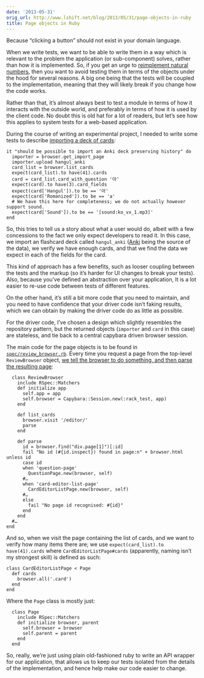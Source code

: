 ```yaml
---
date: '2013-05-31'
orig_url: http://www.lshift.net/blog/2013/05/31/page-objects-in-ruby
title: Page objects in Ruby
---
```

<div class="content" html="http://www.w3.org/1999/xhtml">

Because “clicking a button” should not exist in your domain language.

When we write tests, we want to be able to write them in a way which is
relevant to the problem the application (or sub-component) solves,
rather than how it is implemented. So, if you get an urge to
[reimplement natural
numbers](https://www.lshift.net/blog/2011/11/26/randomly-testing-ruby),
then you want to avoid testing them in terms of the objects under the
hood for several reasons. A big one being that the tests will be coupled
to the implementation, meaning that they will likely break if you change
how the code works.

<span id="more-1777"></span>

Rather than that, it’s almost always best to test a module in terms of
how it interacts with the outside world, and preferably in terms of how
it is used by the client code. No doubt this is old hat for a lot of
readers, but let’s see how this applies to system tests for a web-based
application.

During the course of writing an experimental project, I needed to write
some tests to describe [importing a deck of
cards](https://github.com/cstorey/srsrb/blob/de13a2645adeed2ff1cf32ce63cd96852f222e17/spec/09_system/skeleton_spec.rb#L185-L197):

    it "should be possible to import an Anki deck preserving history" do
      importer = browser.get_import_page
      importer.upload hangul_anki
      card_list = browser.list_cards
      expect(card_list).to have(41).cards
      card = card_list.card_with_question '아'
      expect(card).to have(3).card_fields
      expect(card['Hangul']).to be == '아'
      expect(card['Romanized']).to be == 'a'
      # We have this here for completeness; we do not actually however support sound.
      expect(card['Sound']).to be == '[sound:ko_vx_1.mp3]'
    end

So, this tries to tell us a story about what a user would do, albeit
with a few concessions to the fact we only expect developers to read it.
In this case, we import an flashcard deck called `hangul_anki`
([Anki](http://ankisrs.net/) being the source of the data), we verify we
have enough cards, and that we find the data we expect in each of the
fields for the card.

This kind of approach has a few benefits, such as looser coupling
between the tests and the markup (so it’s harder for UI changes to break
your tests). Also, because you’ve defined an abstraction over your
application, It is a lot easier to re-use code between tests of
different features.

On the other hand, it’s still a bit more code that you need to maintain,
and you need to have confidence that your driver code isn’t faking
results, which we can obtain by making the driver code do as little as
possible.

For the driver code, I’ve chosen a design which slightly resembles the
repository pattern, but the returned objects (`importer` and `card` in
this case) are stateless, and tie back to a central capybara driven
browser session.

The main code for the page objects is to be found in
[`spec/review_browser.rb`](https://github.com/cstorey/srsrb/blob/master/spec/review_browser.rb).
Every time you request a page from the top-level `ReviewBrowser` object,
[we tell the browser to do something, and then parse the resulting
page](https://github.com/cstorey/srsrb/blob/de13a2645adeed2ff1cf32ce63cd96852f222e17/spec/review_browser.rb#L56-L59):

      class ReviewBrowser
        include RSpec::Matchers
        def initialize app
          self.app = app
          self.browser = Capybara::Session.new(:rack_test, app)
        end

        def list_cards
          browser.visit '/editor/'
          parse
        end

        def parse
          id = browser.find("div.page[1]")[:id]
          fail "No id (#{id.inspect}) found in page:n" + browser.html unless id
          case id
          when 'question-page'
            QuestionPage.new(browser, self)
          #…
          when 'card-editor-list-page'
            CardEditorListPage.new(browser, self)
          #…
          else
            fail "No page id recognised: #{id}"
          end
        end
      #…
    end

And so, when we visit the page containing the list of cards, and we want
to verify how many items there are; we use
`expect(card_list).to have(41).cards` where `CardEditorListPage#cards`
(apparently, naming isn’t my strongest skill) is defined as such:

    class CardEditorListPage < Page
      def cards
        browser.all('.card')
      end
    end

Where the `Page` class is mostly just:

      class Page
        include RSpec::Matchers
        def initialize browser, parent
          self.browser = browser
          self.parent = parent
        end
      end

So, really, we’re just using plain old-fashioned ruby to write an API
wrapper for our application, that allows us to keep our tests isolated
from the details of the implementation, and hence help make our code
easier to change.

</div>
